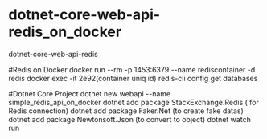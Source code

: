 # dotnet-core-web-api-redis_on_docker
dotnet-core-web-api-redis

#Redis on Docker
docker run --rm -p 1453:6379 --name rediscontainer -d redis
docker exec -it 2e92(container uniq id) redis-cli
config get databases

#Dotnet Core Project
dotnet new webapi --name simple_redis_api_on_docker
dotnet add package StackExchange.Redis ( for Redis connection)
dotnet add package Faker.Net (to create fake datas)
dotnet add package Newtonsoft.Json (to convert to object)
dotnet watch run


